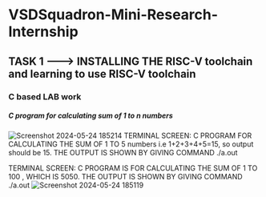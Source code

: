 # VSDSquadron-Mini-Research-Internship
## TASK 1 ---> INSTALLING THE RISC-V toolchain and learning to use RISC-V toolchain
### C based LAB work
##### C program for calculating sum of 1 to n numbers
![Screenshot 2024-05-24 185214](https://github.com/nisarg-patel-24/VSDSquadron-Mini-Research-Internship/assets/167600511/a1da843c-bc47-4fc5-8218-faf72791f35b)
TERMINAL SCREEN:
C PROGRAM FOR CALCULATING THE SUM OF 1 TO 5 numbers i.e 1+2+3+4+5=15, so output should be 15.
THE OUTPUT IS SHOWN BY GIVING COMMAND ./a.out

TERMINAL SCREEN:
C PROGRAM IS FOR CALCULATING THE SUM OF 1 TO 100 , WHICH IS 5050.
THE OUTPUT IS SHOWN BY GIVING COMMAND ./a.out
![Screenshot 2024-05-24 185119](https://github.com/nisarg-patel-24/VSDSquadron-Mini-Research-Internship/assets/167600511/9ef199bd-95ff-49fb-9806-a4f49fd8cc3d)

